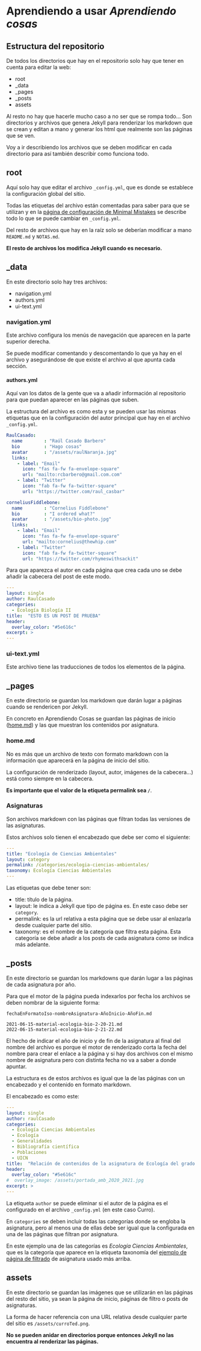 # Aprendiendo a usar _Aprendiendo cosas_

## Estructura del repositorio

De todos los directorios que hay en el repositorio solo hay que tener en cuenta para editar la web:

- root
- _data
- _pages
- _posts
- assets

Al resto no hay que hacerle mucho caso a no ser que se rompa todo... Son directorios y archivos que genera Jekyll para renderizar los markdown que se crean y editan a mano y generar los html que realmente son las páginas que se ven.

Voy a ir describiendo los archivos que se deben modificar en cada directorio para así también describir como funciona todo.

## root

Aquí solo hay que editar el archivo `_config.yml`, que es donde se establece la configuración global del sitio.

Todas las etiquetas del archivo están comentadas para saber para que se utilizan y en la [página de configuración de Minimal Mistakes](https://mmistakes.github.io/minimal-mistakes/docs/configuration/) se describe todo lo que se puede cambiar en `_config.yml`.

Del resto de archivos que hay en la raíz solo se deberían modificar a mano `README.md` y `NOTAS.md`.

**El resto de archivos los modifica Jekyll cuando es necesario.**

## _data

En este directorio solo hay tres archivos:

- navigation.yml
- authors.yml
- ui-text.yml

### navigation.yml

Este archivo configura los menús de navegación que aparecen en la parte superior derecha.

Se puede modificar comentando y descomentando lo que ya hay en el archivo y asegurándose de que existe el archivo al que apunta cada sección.

#### authors.yml

Aquí van los datos de la gente que va a añadir información al repositorio para que puedan aparecer en las páginas que suben.

La estructura del archivo es como esta y se pueden usar las mismas etiquetas que en la configuración del autor principal que hay en el archivo `_config.yml`.

```yaml
RaulCasado:
  name        : "Raúl Casado Barbero"
  bio         : "Hago cosas"
  avatar      : "/assets/raulNaranja.jpg"
  links:
    - label: "Email"
      icon: "fas fa-fw fa-envelope-square"
      url: "mailto:rcbarbero@gmail.com.com"
    - label: "Twitter"
      icon: "fab fa-fw fa-twitter-square"
      url: "https://twitter.com/raul_casbar"

corneliusFiddlebone:
  name        : "Cornelius Fiddlebone"
  bio         : "I ordered what?"
  avatar      : "/assets/bio-photo.jpg"
  links:
    - label: "Email"
      icon: "fas fa-fw fa-envelope-square"
      url: "mailto:cornelius@thewhip.com"
    - label: "Twitter"
      icon: "fab fa-fw fa-twitter-square"
      url: "https://twitter.com/rhymeswithsackit"
```

Para que aparezca el autor en cada página que crea cada uno se debe añadir la cabecera del post de este modo.

```yaml
---
layout: single
author: RaulCasado
categories:
  - Ecología Biología II
title:  "ESTO ES UN POST DE PRUEBA"
header:
  overlay_color: "#5e616c"
excerpt: >
---
```

### ui-text.yml

Este archivo tiene las traducciones de todos los elementos de la página.

## _pages

En este directorio se guardan los markdown que darán lugar a páginas cuando se rendericen por Jekyll.

En concreto en Aprendiendo Cosas se guardan las páginas de inicio ([home.md](/_pages/home.md)) y las que muestran los contenidos por asignatura.

### home.md

No es más que un archivo de texto con formato markdown con la información que aparecerá en la página de inicio del sitio.

La configuración de renderizado (layout, autor, imágenes de la cabecera...) está como siempre en la cabecera.

**Es importante que el valor de la etiqueta permalink sea `/`**.

### Asignaturas

Son archivos markdown con las páginas que filtran todas las versiones de las asignaturas.

Estos archivos solo tienen el encabezado que debe ser como el siguiente:

```yaml
---
title: "Ecología de Ciencias Ambientales"
layout: category
permalink: /categories/ecologia-ciencias-ambientales/
taxonomy: Ecología Ciencias Ambientales
---
```

Las etiquetas que debe tener son:

- title: título de la página.
- layout: le indica a Jekyll que tipo de página es. En este caso debe ser `category`.
- permalink: es la url relativa a esta página que se debe usar al enlazarla desde cualquier parte del sitio.
- taxonomy: es el nombre de la categoría que filtra esta página. Esta categoría se debe añadir a los posts de cada asignatura como se indica más adelante.

## _posts

En este directorio se guardan los markdowns que darán lugar a las páginas de cada asignatura por año.

Para que el motor de la página pueda indexarlos por fecha los archivos se deben nombrar de la siguiente forma:

`fechaEnFormatoIso-nombreAsignatura-AñoInicio-AñoFin.md`

```
2021-06-15-material-ecologia-bio-2-20-21.md
2022-06-15-material-ecologia-bio-2-21-22.md
```

El hecho de indicar el año de inicio y de fin de la asignatura al final del nombre del archivo es porque el motor de renderizado corta la fecha del nombre para crear el enlace a la página y si hay dos archivos con el mismo nombre de asignatura pero con distinta fecha no va a saber a donde apuntar.

La estructura es de estos archivos es igual que la de las páginas con un encabezado y el contenido en formato markdown.

El encabezado es como este:

```yaml
---
layout: single
author: raulCasado
categories:
  - Ecología Ciencias Ambientales
  - Ecología
  - Generalidades
  - Bibliografía científica
  - Poblaciones
  - UICN
title:  "Relación de contenidos de la asignatura de Ecología del grado de ciencias Ambienales en la UCO (2020 - 2021)"
header:
  overlay_color: "#5e616c"
#  overlay_image: /assets/portada_amb_2020_2021.jpg
excerpt: >
---
```

La etiqueta `author` se puede eliminar si el autor de la página es el configurado en el archivo `_config.yml` (en este caso Curro).

En `categories` se deben incluir todas las categorías donde se engloba la asignatura, pero al menos una de ellas debe ser igual que la configurada en una de las páginas que filtran por asignatura.

En este ejemplo una de las categorías es _Ecología Ciencias Ambientales_, que es la categoría que aparece en la etiqueta taxonomía del [ejemplo de página de filtrado](/README.md#asignaturas) de asignatura usado más arriba.

## assets

En este directorio se guardan las imágenes que se utilizarán en las páginas del resto del sitio, ya sean la página de inicio, páginas de filtro o posts de asignaturas.

La forma de hacer referencia con una URL relativa desde cualquier parte del sitio es `/assets/curroTed.png`.

**No se pueden anidar en directorios porque entonces Jekyll no las encuentra al renderizar las páginas.**